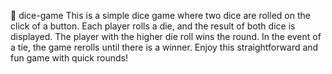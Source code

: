 🎲  d i c e - g a m e 
 
This is a simple dice game where two dice are rolled on the click of a button. 
Each player rolls a die, and the result of both dice is displayed. 
The player with the higher die roll wins the round. In the event of a tie, the game rerolls until there is a winner. 
Enjoy this straightforward and fun game with quick rounds!

